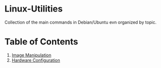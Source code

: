 # Linux-Utilities
Collection of the main commands in Debian/Ubuntu evn organized by topic.

# Table of Contents
1. [Image Manipulation](notes/image_manipulation.md)
2. [Hardware Configuration](notes/hd_config.md)

